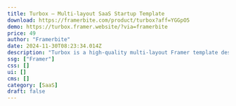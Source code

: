 ```yaml
---
title: Turbox — Multi-layout SaaS Startup Template
download: https://framerbite.com/product/turbox?aff=YGGpO5
demo: https://turbox.framer.website/?via=framerbite
price: 49
author: "Framerbite"
date: 2024-11-30T08:23:34.014Z
description: "Turbox is a high-quality multi-layout Framer template designed for SaaS websites. We understand the need of a modern SaaS website. That's the reason we have crafted 19 unique pages that are necessary for any SaaS website. Now you can launch your website in Framer within a day"
ssg: ["Framer"]
css: []
ui: []
cms: []
category: [SaaS]
draft: false
---
```

